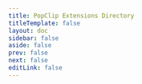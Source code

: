 ```yaml
---
title: PopClip Extensions Directory
titleTemplate: false
layout: doc
sidebar: false
aside: false
prev: false
next: false
editLink: false
---
```

<script setup>
import Directory from '/src/Directory.vue'
</script>

<Directory />
